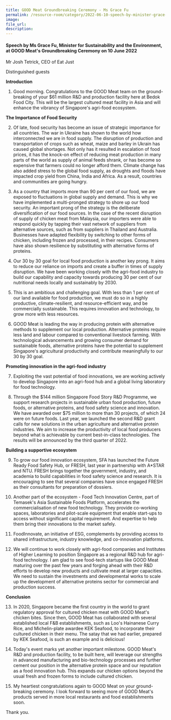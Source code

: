 ```yaml
---  
title: GOOD Meat Groundbreaking Ceremony - Ms Grace Fu  
permalink: /resource-room/category/2022-06-10-speech-by-minister-grace-fu-at-good-meat-groundbreaking-ceremony
image:  
file_url:  
description:  
---  
```


#### Speech by Ms Grace Fu, Minister for Sustainability and the Environment, at GOOD Meat's Groundbreaking Ceremony on 10 June 2022  

Mr Josh Tetrick, CEO of Eat Just

Distinguished guests

**Introduction**

1. Good morning. Congratulations to the GOOD Meat team on the ground-breaking of your $61 million R&amp;D and production facility here at Bedok Food City. This will be the largest cultured meat facility in Asia and will enhance the vibrancy of Singapore&#39;s agri-food ecosystem.

**The Importance of Food Security**

2. Of late, food security has become an issue of strategic importance for all countries. The war in Ukraine has shown to the world how interconnected we are in food supply. The disruption of production and transportation of crops such as wheat, maize and barley in Ukrain has caused global shortages. Not only has it resulted in escalation of food prices, it has the knock-on effect of reducing meat production in many parts of the world as supply of animal feeds shrank, or has become so expensive that farmers could no longer afford them. Climate change has also added stress to the global food supply, as droughts and floods have impacted crop yield from China, India and Africa. As a result, countries and communities are going hungry.

3. As a country that imports more than 90 per cent of our food, we are exposed to fluctuations in global supply and demand. This is why we have implemented a multi-pronged strategy to shore up our food security. An important prong of the strategy is the deliberate diversification of our food sources. In the case of the recent disruption of supply of chicken meat from Malaysia, our importers were able to respond quickly by tapping their vast network of suppliers from alternative sources, such as from suppliers in Thailand and Australia. Businesses have adapted flexibility by switching to other forms of chicken, including frozen and processed, in their recipes. Consumers have also shown resilience by substituting with alternative forms of proteins.

4. Our 30 by 30 goal for local food production is another key prong. It aims to reduce our reliance on imports and create a buffer in times of supply disruption. We have been working closely with the agri-food industry to build our capability and capacity towards producing 30 per cent of our nutritional needs locally and sustainably by 2030.

5. This is an ambitious and challenging goal. With less than 1 per cent of our land available for food production, we must do so in a highly productive, climate-resilient, and resource-efficient way, and be commercially sustainable. This requires innovation and technology, to grow more with less resources.

6. GOOD Meat is leading the way in producing protein with alternative methods to supplement our local production. Alternative proteins require less land and labour compared to conventional livestock farming. With technological advancements and growing consumer demand for sustainable foods, alternative proteins have the potential to supplement Singapore&#39;s agricultural productivity and contribute meaningfully to our 30 by 30 goal.

**Promoting innovation in the agri-food industry**

7. Exploiting the vast potential of food innovations, we are working actively to develop Singapore into an agri-food hub and a global living laboratory for food technology.

8. Through the $144 million Singapore Food Story R&amp;D Programme, we support research projects in sustainable urban food production, future foods, or alternative proteins, and food safety science and innovation. We have awarded over $75 million to more than 30 projects, of which 24 were on future foods. Last year, we launched the second R&amp;D grant calls for new solutions in the urban agriculture and alternative protein industries. We aim to increase the productivity of local food producers beyond what is achievable by current best-in-class technologies. The results will be announced by the third quarter of 2022.

**Building a supportive ecosystem**

9. To grow our food innovation ecosystem, SFA has launched the Future Ready Food Safety Hub, or FRESH, last year in partnership with A\*STAR and NTU. FRESH brings together the government, industry, and academia to build capabilities in food safety science and research. It is encouraging to see that several companies have since engaged FRESH as their consultants for preparation of dossiers.

10. Another part of the ecosystem - Food Tech Innovation Centre, part of Temasek&#39;s Asia Sustainable Foods Platform, accelerates the commercialisation of new food technology. They provide co-working spaces, laboratories and pilot-scale equipment that enable start-ups to access without significant capital requirement. And expertise to help them bring their innovations to the market safely.

11. FoodInnovate, an initiative of ESG, complements by providing access to shared infrastructure, industry knowledge, and co-innovation platforms.

12. We will continue to work closely with agri-food companies and Institutes of Higher Learning to position Singapore as a regional R&amp;D hub for agri-food technology. I am glad to see food-tech startups like GOOD Meat maturing over the past few years and forging ahead with their R&amp;D efforts to develop new products and cultivate meat at larger capacities. We need to sustain the investments and developmental works to scale up the development of alternative proteins sector for commercial and production success.

**Conclusion**

13. In 2020, Singapore became the first country in the world to grant regulatory approval for cultured chicken meat with GOOD Meat&#39;s chicken bites. Since then, GOOD Meat has collaborated with several established local F&amp;B establishments, such as Loo&#39;s Hainanese Curry Rice, and Michelin-plate awardee KEK Seafood, to incorporate their cultured chicken in their menu. The satay that we had earlier, prepared by KEK Seafood, is such an example and is delicious!

14. Today&#39;s event marks yet another important milestone. GOOD Meat&#39;s R&amp;D and production facility, to be built here, will leverage our strengths in advanced manufacturing and bio-technology processes and further cement our position in the alternative protein space and our reputation as a food innovation hub. This expands our chicken options beyond the usual fresh and frozen forms to include cultured chicken.

15. My heartiest congratulations again to GOOD Meat on your ground-breaking ceremony. I look forward to seeing more of GOOD Meat&#39;s products served in more local restaurants and food establishments soon.

Thank you.
